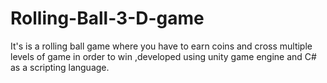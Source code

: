 # Rolling-Ball-3-D-game
It's is a rolling ball game where you have to earn coins and cross multiple levels of game in order to win ,developed using unity game engine and C# as a scripting language.
